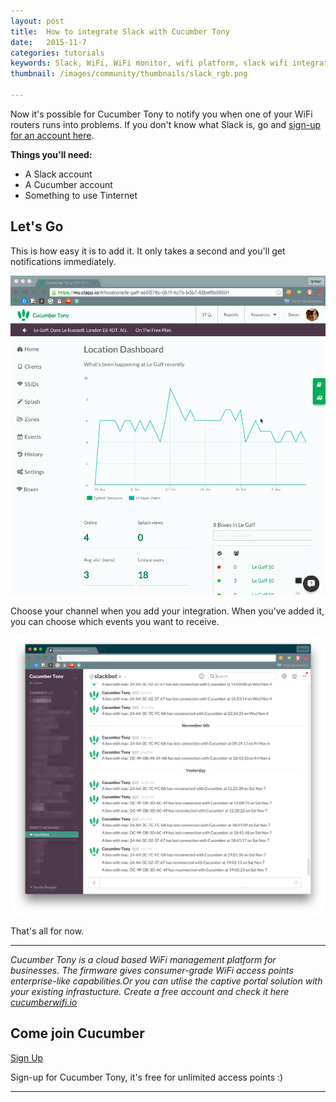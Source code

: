 ```yaml
---
layout: post
title:  How to integrate Slack with Cucumber Tony
date:   2015-11-7
categories: tutorials
keywords: Slack, WiFi, WiFi monitor, wifi platform, slack wifi integration
thumbnail: /images/community/thumbnails/slack_rgb.png

---
```


Now it's possible for Cucumber Tony to notify you when one of your WiFi routers runs into problems. If you don't know what Slack is, go and [sign-up for an account here](https://slack.com).

**Things you'll need:**

- A Slack account
- A Cucumber account
- Something to use Tinternet

## Let's Go

This is how easy it is to add it. It only takes a second and you'll get notifications immediately.

<div class="text-center">
<img src="/images/community/tutorials/slack-integration.gif" width="600px">
</div>

Choose your channel when you add your integration. When you've added it, you can choose which events you want to receive.

<div class="text-center">
<img src="/images/community/tutorials/slack-notifications.png" width="600px">
</div>

That's all for now.

<hr>

*Cucumber Tony is a cloud based WiFi management platform for businesses. The firmware gives consumer-grade WiFi access points enterprise-like capabilities.Or you can utlise the captive portal solution with your existing infrastucture. Create a free account and check it here <a href="https://cucumberwifi.io">cucumberwifi.io</a>*

<div class="text-center">

<h2>Come join Cucumber</h2>

<a href="https://my.ctapp.io/#/create" class="button success">Sign Up</a><br>

<p>Sign-up for Cucumber Tony, it's free for unlimited access points :)</p>

<hr>

</div>
